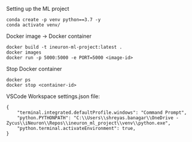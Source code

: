Setting up the ML project

```
conda create -p venv python==3.7 -y
conda activate venv/
```

Docker image -> Docker container
```
docker build -t ineuron-ml-project:latest .
docker images
docker run -p 5000:5000 -e PORT=5000 <image-id>
```

Stop Docker container
```
docker ps
docker stop <container-id>
```

VSCode Workspace settings.json file:
```
{
    "terminal.integrated.defaultProfile.windows": "Command Prompt",
    "python.PYTHONPATH": "C:\\Users\\shreyas.banagar\\OneDrive - Zycus\\iNeuron\\Repos\\ineuron_ml_project\\venv\\python.exe",
    "python.terminal.activateEnvironment": true,
}
```